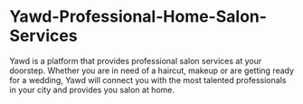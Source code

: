 # Yawd-Professional-Home-Salon-Services
Yawd is a platform that provides professional salon services at your doorstep. Whether you are in need of a haircut, makeup or are getting ready for a wedding, Yawd will connect you with the most talented professionals in your city and provides you salon at home.
